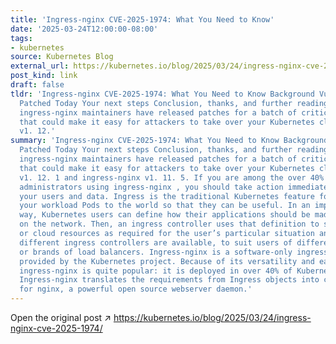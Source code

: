 ```yaml
---
title: 'Ingress-nginx CVE-2025-1974: What You Need to Know'
date: '2025-03-24T12:00:00-08:00'
tags:
- kubernetes
source: Kubernetes Blog
external_url: https://kubernetes.io/blog/2025/03/24/ingress-nginx-cve-2025-1974/
post_kind: link
draft: false
tldr: 'Ingress-nginx CVE-2025-1974: What You Need to Know Background Vulnerabilities
  Patched Today Your next steps Conclusion, thanks, and further reading Today, the
  ingress-nginx maintainers have released patches for a batch of critical vulnerabilities
  that could make it easy for attackers to take over your Kubernetes cluster: ingress-nginx
  v1. 12.'
summary: 'Ingress-nginx CVE-2025-1974: What You Need to Know Background Vulnerabilities
  Patched Today Your next steps Conclusion, thanks, and further reading Today, the
  ingress-nginx maintainers have released patches for a batch of critical vulnerabilities
  that could make it easy for attackers to take over your Kubernetes cluster: ingress-nginx
  v1. 12. 1 and ingress-nginx v1. 11. 5. If you are among the over 40% of Kubernetes
  administrators using ingress-nginx , you should take action immediately to protect
  your users and data. Ingress is the traditional Kubernetes feature for exposing
  your workload Pods to the world so that they can be useful. In an implementation-agnostic
  way, Kubernetes users can define how their applications should be made available
  on the network. Then, an ingress controller uses that definition to set up local
  or cloud resources as required for the user’s particular situation and needs. Many
  different ingress controllers are available, to suit users of different cloud providers
  or brands of load balancers. Ingress-nginx is a software-only ingress controller
  provided by the Kubernetes project. Because of its versatility and ease of use,
  ingress-nginx is quite popular: it is deployed in over 40% of Kubernetes clusters!
  Ingress-nginx translates the requirements from Ingress objects into configuration
  for nginx, a powerful open source webserver daemon.'
---
```

Open the original post ↗ https://kubernetes.io/blog/2025/03/24/ingress-nginx-cve-2025-1974/
